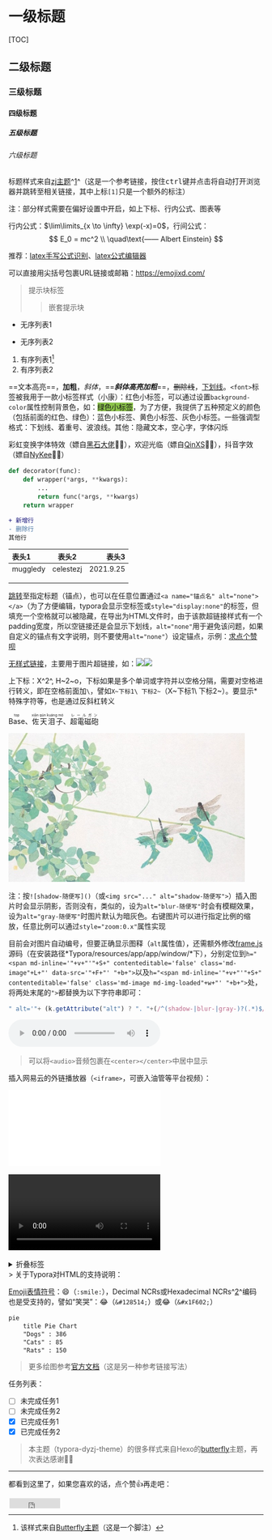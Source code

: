 # 一级标题

[TOC]

## 二级标题

### 三级标题

#### 四级标题

##### 五级标题

###### 六级标题

标题样式来自[zj主题][1]^[1]^（这是一个参考链接，按住<kbd>ctrl</kbd>键并点击将自动打开浏览器并跳转至相关链接，其中上标`[1]`只是一个额外的标注）

注：部分样式需要在偏好设置中开启，如上下标、行内公式、图表等

行内公式：$\lim\limits_{x \to \infty} \exp(-x)=0$，行间公式：
$$
E_0 = mc^2 \\
\quad\text{—— Albert Einstein}
$$

推荐：[latex手写公式识别](http://draw.mathpix.com/)、[latex公式编辑器](https://www.latexlive.com/)

可以直接用尖括号包裹URL链接或邮箱：<https://emojixd.com/>

> 提示块标签
>
> > 嵌套提示块

- 无序列表1

- 无序列表2

1. 有序列表1[^1]
2. 有序列表2

==文本高亮==，__加粗__，*斜体*，==***斜体高亮加粗***==，~~删除线~~，<u>下划线</u>。`<font>`标签被我用于一款小标签样式（小康）：<font>红色小标签</font>，可以通过设置`background-color`属性控制背景色，如：<font style="background-color:#8bc34a">绿色小标签</font>，为了方便，我提供了五种预定义的颜色（包括前面的红色、绿色）：<font title="blue">蓝色小标签</font>、<font title="yellow">黄色小标签</font>、<font title="gray">灰色小标签</font>。一些强调型格式：<span alt="underline">下划线</span>、<span alt="emp">着重号</span>、<span alt="wavy">波浪线</span>。其他：<span alt="hide">隐藏文本</span>，<span alt="hollow">空心字</span>，<span alt="blink">字体闪烁</span>

<span alt="rainbow">彩虹变换字体特效</span>（嫖自[黑石大佬](https://www.heson10.com/posts/21347.html)🙇‍♀️），<span alt="modern">欢迎光临</span>（嫖自[QinXS](https://7bxing.com/friends/)🙇‍♀️），<span alt="shake">抖音字效</span>（嫖自[NyKee](https://www.nykee.cn/)🙇‍♀️）

```python
def decorator(func):
    def wrapper(*args, **kwargs):
        ...
        return func(*args, **kwargs)
    return wrapper
```

```diff
+ 新增行
- 删除行
其他行
```

| 表头1    |   表头2   |     表头3 |
| :------- | :-------: | --------: |
| muggledy | celestezj | 2021.9.25 |
|          |           |           |
|          |           |           |
|          |           |           |

[跳转](#二级标题)至指定标题（锚点），也可以在任意位置通过`<a name="锚点名" alt="none"> </a>`（为了方便编辑，typora会显示空标签或`style="display:none"`的标签，但填充一个空格就可以被隐藏，在导出为HTML文件时，由于该款超链接样式有一个padding宽度，所以空链接还是会显示下划线，`alt="none"`用于避免该问题，如果自定义的锚点有文字说明，则不要使用`alt="none"`）设定锚点，示例：[求点个赞呗](#star)

<a href="#" alt="null">无样式链接</a>，主要用于图片超链接，如：<a href="#" alt="null"><img src="https://img.shields.io/badge/-GitHub-181717?style=flat-square&logo=github"><img src="https://img.shields.io/badge/-Git-F05032?style=flat-square&logo=git&logoColor=white"></a>

上下标：X^2^, H~2~o，下标如果是多个单词或字符并以空格分隔，需要对空格进行转义，即在空格前面加`\`，譬如`X~下标1\ 下标2~`（X~下标1\ 下标2~）。要显示\*特殊字符等，也是通过反斜杠转义

<ruby>Base<rp> (</rp><rt>top</rt><rp>) </rp></ruby>、<ruby>佐天泪子<rp> (</rp><rt>xiān qún kuáng mó</rt><rp>) </rp></ruby>、<ruby>超電磁砲<rp> (</rp><rt>レールガン</rt><rp>) </rp></ruby>

<img src="./temp/demo.jpg" style="zoom: 67%;" alt="shadow-可惜默认不支持图释" />

注：按`![shadow-随便写]()`（或`<img src="..." alt="shadow-随便写">`）插入图片时会显示阴影，否则没有，类似的，设为`alt="blur-随便写"`时会有模糊效果，设为`alt="gray-随便写"`时图片默认为暗灰色。右键图片可以进行指定比例的缩放，任意比例可以通过`style="zoom:0.x"`属性实现

目前会对图片自动编号，但要正确显示图释（`alt`属性值），还需额外修改<u>frame.js</u>源码（在安装路径*Typora/resources/app/app/window/*下），分别定位到`h="<span md-inline='"+v+"'"+S+" contenteditable='false' class='md-image"+L+"' data-src='"+F+"' "+b+">`以及`h="<span md-inline='"+v+"'"+S+" contenteditable='false' class='md-image md-img-loaded"+w+"' "+b+">`处，将两处末尾的`">`都替换为以下字符串即可：

```js
" alt='"+ (k.getAttribute("alt") ? ". "+(/^(shadow-|blur-|gray-)?(.*)$/.exec(k.getAttribute("alt"))[2]) : "") +"'>
```

<audio controls="controls">
  <source src="./temp/The Sound Of Silence.mp3" type="audio/mp3" />
</audio>

> 可以将`<audio>`音频包裹在`<center></center>`中居中显示

插入网易云的外链播放器（`<iframe>`，可嵌入油管等平台视频）：

<iframe frameborder="no" border="0" marginwidth="0" marginheight="0" src="//music.163.com/outchain/player?type=2&id=1342183925&auto=0"></iframe>

<video src="./temp/难破船.mp4"></video>

<details>
    <summary>折叠标签</summary>
    青青子衿，悠悠我心
</details>
> 关于Typora对HTML的支持说明：<https://support.typora.io/HTML/>

[Emoji表情符号](https://www.webfx.com/tools/emoji-cheat-sheet/)：:smile:（`:smile:`），Decimal NCRs或Hexadecimal NCRs^[2]^编码也是受支持的，譬如“笑哭”：&#128514;（`&#128514;`）或&#x1F602;（`&#x1F602;`）

```mermaid
pie
    title Pie Chart
    "Dogs" : 386
    "Cats" : 85
    "Rats" : 150 
```

> 更多绘图参考[官方文档][]（这是另一种参考链接写法）

任务列表：

- [ ] 未完成任务1
- [ ] 未完成任务2
- [x] 已完成任务1
- [x] 已完成任务2

> 本主题（typora-dyzj-theme）的很多样式来自Hexo的<span alt="btn"><a href="https://butterfly.js.org">butterfly</a></span>主题，再次表达感谢🙇‍♀️

---

<a name="star" alt="none"> </a>都看到这里了，如果您喜欢的话，点个赞:+1:再走吧：

<iframe style="margin-left: 2px; margin-bottom:-5px;" frameborder="0" scrolling="0" width="100px" height="20px" src="https://ghbtns.com/github-btn.html?user=muggledy&repo=typora-dyzj-theme&type=star&count=true" > </iframe>

[^1]: 该样式来自[Butterfly主题](https://butterfly.js.org)（这是一个脚注）

[1]: https://github.com/Theigrams/My-Typora-Themes	"本样式修改自zj主题（这是一个链接引用）"
[2]:https://www.ifreesite.com/unicode/
[官方文档]: https://support.typora.io/Draw-Diagrams-With-Markdown/